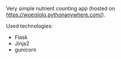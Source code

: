 Very simple nutrient counting app (hosted on https://woeislolo.pythonanywhere.com/).

Used technologies:
- Flask
- Jinja2
- gunicorn
